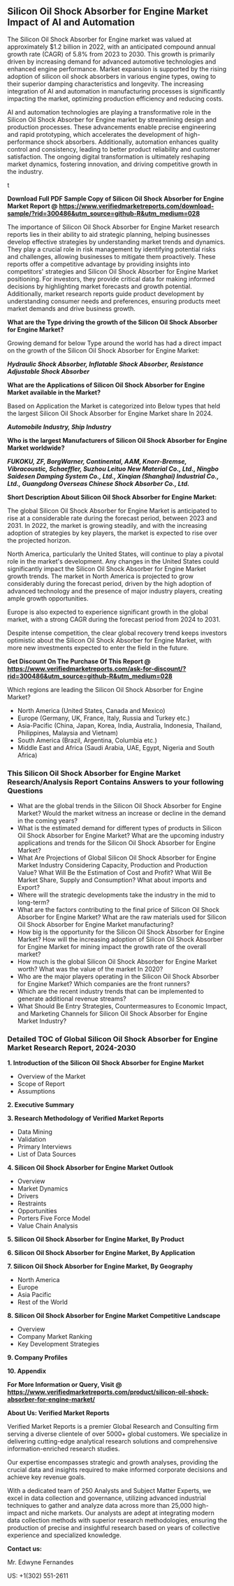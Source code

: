 <h2>Silicon Oil Shock Absorber for Engine Market Impact of AI and Automation</h2><p>The Silicon Oil Shock Absorber for Engine market was valued at approximately $1.2 billion in 2022, with an anticipated compound annual growth rate (CAGR) of 5.8% from 2023 to 2030. This growth is primarily driven by increasing demand for advanced automotive technologies and enhanced engine performance. Market expansion is supported by the rising adoption of silicon oil shock absorbers in various engine types, owing to their superior damping characteristics and longevity. The increasing integration of AI and automation in manufacturing processes is significantly impacting the market, optimizing production efficiency and reducing costs.</p><p>AI and automation technologies are playing a transformative role in the Silicon Oil Shock Absorber for Engine market by streamlining design and production processes. These advancements enable precise engineering and rapid prototyping, which accelerates the development of high-performance shock absorbers. Additionally, automation enhances quality control and consistency, leading to better product reliability and customer satisfaction. The ongoing digital transformation is ultimately reshaping market dynamics, fostering innovation, and driving competitive growth in the industry.</p>t</p><p id="" class=""><strong>Download Full PDF Sample Copy of Silicon Oil Shock Absorber for Engine Market Report @ <a href="https://www.verifiedmarketreports.com/download-sample/?rid=300486&utm_source=github-R&utm_medium=028" target="_blank">https://www.verifiedmarketreports.com/download-sample/?rid=300486&utm_source=github-R&utm_medium=028</a></strong></p><p>The importance of&nbsp;Silicon Oil Shock Absorber for Engine Market research reports lies in their ability to aid strategic planning, helping businesses develop effective strategies by understanding market trends and dynamics. They play a crucial role in risk management by identifying potential risks and challenges, allowing businesses to mitigate them proactively. These reports offer a competitive advantage by providing insights into competitors' strategies and Silicon Oil Shock Absorber for Engine Market positioning. For investors, they provide critical data for making informed decisions by highlighting market forecasts and growth potential. Additionally, market research reports guide product development by understanding consumer needs and preferences, ensuring products meet market demands and drive business growth.</p><p><strong>What are the&nbsp;Type driving the growth of the Silicon Oil Shock Absorber for Engine Market?</strong></p><p id="" class="">Growing demand for below Type around the world has had a direct impact on the growth of the Silicon Oil Shock Absorber for Engine Market:</p><em><strong>Hydraulic Shock Absorber, Inflatable Shock Absorber, Resistance Adjustable Shock Absorber</strong></em></p><strong>What are the&nbsp;Applications&nbsp;of Silicon Oil Shock Absorber for Engine Market available in the Market?</strong></p><p id="" class="">Based on Application the Market is categorized into Below types that held the largest Silicon Oil Shock Absorber for Engine Market share In 2024.</p><em><strong>Automobile Industry, Ship Industry</strong></em></p><strong>Who is the largest Manufacturers of Silicon Oil Shock Absorber for Engine Market worldwide?</strong></p><p><em><strong>FUKOKU, ZF, BorgWarner, Continental, AAM, Knorr-Bremse, Vibracoustic, Schaeffler, Suzhou Leituo New Material Co., Ltd., Ningbo Saidesen Damping System Co., Ltd., Xinqian (Shanghai) Industrial Co., Ltd., Guangdong Overseas Chinese Shock Absorber Co., Ltd.</strong></em></p><p id="" class=""><strong>Short Description About Silicon Oil Shock Absorber for Engine Market:</strong></p><p>The global Silicon Oil Shock Absorber for Engine Market is anticipated to rise at a considerable rate during the forecast period, between 2023 and 2031. In 2022, the market is growing steadily, and with the increasing adoption of strategies by key players, the market is expected to rise over the projected horizon.</p><p>North America, particularly the United States, will continue to play a pivotal role in the market's development. Any changes in the United States could significantly impact the Silicon Oil Shock Absorber for Engine Market growth trends. The market in North America is projected to grow considerably during the forecast period, driven by the high adoption of advanced technology and the presence of major industry players, creating ample growth opportunities.</p><p>Europe is also expected to experience significant growth in the global market, with a strong CAGR during the forecast period from 2024 to 2031.</p><p>Despite intense competition, the clear global recovery trend keeps investors optimistic about the Silicon Oil Shock Absorber for Engine Market, with more new investments expected to enter the field in the future.</p><p id="" class=""><strong>Get Discount On The Purchase Of This Report @ <a href="https://www.verifiedmarketreports.com/ask-for-discount/?rid=300486&utm_source=github-R&utm_medium=028" target="_blank">https://www.verifiedmarketreports.com/ask-for-discount/?rid=300486&utm_source=github-R&utm_medium=028</a></strong></p>Which regions are leading the Silicon Oil Shock Absorber for Engine Market?</p><ul><li>North America (United States, Canada and Mexico)</li><li>Europe (Germany, UK, France, Italy, Russia and Turkey etc.)</li><li>Asia-Pacific (China, Japan, Korea, India, Australia, Indonesia, Thailand, Philippines, Malaysia and Vietnam)</li><li>South America (Brazil, Argentina, Columbia etc.)</li><li>Middle East and Africa (Saudi Arabia, UAE, Egypt, Nigeria and South Africa)</li></ul><h3 id="" class="">This Silicon Oil Shock Absorber for Engine Market Research/Analysis Report Contains Answers to your following Questions</h3><ul><li>What are the global trends in the Silicon Oil Shock Absorber for Engine Market? Would the market witness an increase or decline in the demand in the coming years?</li><li>What is the estimated demand for different types of products in Silicon Oil Shock Absorber for Engine Market? What are the upcoming industry applications and trends for the Silicon Oil Shock Absorber for Engine Market?</li><li>What Are Projections of Global Silicon Oil Shock Absorber for Engine Market Industry Considering Capacity, Production and Production Value? What Will Be the Estimation of Cost and Profit? What Will Be Market Share, Supply and Consumption? What about imports and Export?</li><li>Where will the strategic developments take the industry in the mid to long-term?</li><li>What are the factors contributing to the final price of Silicon Oil Shock Absorber for Engine Market? What are the raw materials used for Silicon Oil Shock Absorber for Engine Market manufacturing?</li><li>How big is the opportunity for the Silicon Oil Shock Absorber for Engine Market? How will the increasing adoption of Silicon Oil Shock Absorber for Engine Market for mining impact the growth rate of the overall market?</li><li>How much is the global Silicon Oil Shock Absorber for Engine Market worth? What was the value of the market In 2020?</li><li>Who are the major players operating in the Silicon Oil Shock Absorber for Engine Market? Which companies are the front runners?</li><li>Which are the recent industry trends that can be implemented to generate additional revenue streams?</li><li>What Should Be Entry Strategies, Countermeasures to Economic Impact, and Marketing Channels for Silicon Oil Shock Absorber for Engine Market Industry?</li></ul><h3 id="" class="">Detailed TOC of Global Silicon Oil Shock Absorber for Engine Market Research Report, 2024-2030</h3><p id="" class=""><strong>1. Introduction of the Silicon Oil Shock Absorber for Engine Market</strong></p><ul><li>Overview of the Market</li><li>Scope of Report</li><li>Assumptions</li></ul><p id="" class=""><strong>2. Executive Summary</strong></p><p id="" class=""><strong>3. Research Methodology of Verified Market Reports</strong></p><ul><li>Data Mining</li><li>Validation</li><li>Primary Interviews</li><li>List of Data Sources</li></ul><p id="" class=""><strong>4. Silicon Oil Shock Absorber for Engine Market Outlook</strong></p><ul><li>Overview</li><li>Market Dynamics</li><li>Drivers</li><li>Restraints</li><li>Opportunities</li><li>Porters Five Force Model</li><li>Value Chain Analysis</li></ul><p id="" class=""><strong>5. Silicon Oil Shock Absorber for Engine Market, By Product</strong></p><p id="" class=""><strong>6. Silicon Oil Shock Absorber for Engine Market, By Application</strong></p><p id="" class=""><strong>7. Silicon Oil Shock Absorber for Engine Market, By Geography</strong></p><ul><li>North America</li><li>Europe</li><li>Asia Pacific</li><li>Rest of the World</li></ul><p id="" class=""><strong>8. Silicon Oil Shock Absorber for Engine Market Competitive Landscape</strong></p><ul><li>Overview</li><li>Company Market Ranking</li><li>Key Development Strategies</li></ul><p id="" class=""><strong>9. Company Profiles</strong></p><p id="" class=""><strong>10. Appendix</strong></p><p id="" class=""><strong>For More Information or Query, Visit @ <a href="https://www.verifiedmarketreports.com/product/silicon-oil-shock-absorber-for-engine-market/" target="_blank">https://www.verifiedmarketreports.com/product/silicon-oil-shock-absorber-for-engine-market/</a></strong></p><p id="" class=""><strong>About Us: Verified Market Reports</strong></p><p id="" class="">Verified Market Reports is a premier Global Research and Consulting firm serving a diverse clientele of over 5000+ global customers. We specialize in delivering cutting-edge analytical research solutions and comprehensive information-enriched research studies.</p><p id="" class="">Our expertise encompasses strategic and growth analyses, providing the crucial data and insights required to make informed corporate decisions and achieve key revenue goals.</p><p id="" class="">With a dedicated team of 250 Analysts and Subject Matter Experts, we excel in data collection and governance, utilizing advanced industrial techniques to gather and analyze data across more than 25,000 high-impact and niche markets. Our analysts are adept at integrating modern data collection methods with superior research methodologies, ensuring the production of precise and insightful research based on years of collective experience and specialized knowledge.</p><p id="" class=""><strong>Contact us:</strong></p><p id="" class="">Mr. Edwyne Fernandes</p><p id="" class="">US: +1(302) 551-2611</p>